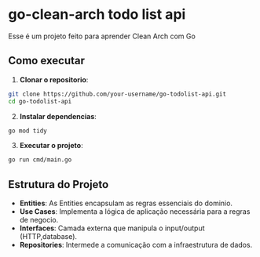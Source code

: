 # go-clean-arch todo list api
Esse é um projeto feito para aprender Clean Arch com Go
## Como executar
1. **Clonar o repositorio**:
```bash
git clone https://github.com/your-username/go-todolist-api.git
cd go-todolist-api
```
2. **Instalar dependencias**:
```bash
go mod tidy
``` 

3. **Executar o projeto**:
```bash
go run cmd/main.go
```
## Estrutura do Projeto

- **Entities**: As Entities encapsulam as regras essenciais do dominio.
- **Use Cases**: Implementa a lógica de aplicação necessária para a regras de negocio.
- **Interfaces**: Camada externa que manipula o input/output (HTTP,database).
- **Repositories**: Intermede a comunicação com a infraestrutura de dados.